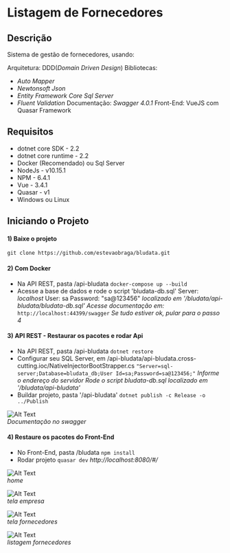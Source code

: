 # Listagem de Fornecedores

## Descrição
Sistema de gestão de fornecedores, usando: 

Arquitetura: DDD(_Domain Driven Design_) 
Bibliotecas: 
- _Auto Mapper_ 
- _Newtonsoft Json_ 
- _Entity Framework Core Sql Server_ 
- _Fluent Validation_ 
Documentação: _Swagger 4.0.1_ 
Front-End: VueJS com Quasar Framework

## Requisitos 
- dotnet core SDK - 2.2 
- dotnet core runtime - 2.2 
- Docker (Recomendado) ou Sql Server 
- NodeJs - v10.15.1
- NPM - 6.4.1
- Vue - 3.4.1 
- Quasar - v1
- Windows ou Linux 

## Iniciando o Projeto
#### 1) Baixe o projeto
`git clone https://github.com/estevaobraga/bludata.git` 

#### 2) Com Docker 
- Na API REST, pasta /api-bludata 
`docker-compose up --build` 
- Acesse a base de dados e rode o script 'bludata-db.sql' 
Server: _localhost_ 
User: sa 
Password: "sa@123456" 
_localizado em '/bludata/api-bludata/bludata-db.sql'_ 
_Acesse documentação em:_ 
`http://localhost:44399/swagger` 
_Se tudo estiver ok, pular para o passo 4_ 

#### 3) API REST - Restaurar os pacotes e rodar Api
- Na API REST, pasta /api-bludata 
`dotnet restore`
- Configurar seu SQL Server, em /api-bludata/api-bludata.cross-cutting.ioc/NativeInjectorBootStrapper.cs 
`"Server=sql-server;Database=bludata_db;User Id=sa;Password=sa@123456;"` 
_Informe o endereço do servidor_ 
_Rode o script bludata-db.sql localizado em '/bludata/api-bludata'_ 
- Buildar projeto, pasta '/api-bludata' 
`dotnet publish -c Release -o ../Publish` 

![Alt Text](../api-bludata/docs/Swagger.PNG)  
_Documentação no swagger_ 

#### 4) Restaure os pacotes do Front-End 
- No Front-End, pasta /bludata 
`npm install` 
- Rodar projeto 
`quasar dev` 
_http://localhost:8080/#/_

![Alt Text](/docs/home.PNG)  
_home_ 

![Alt Text](/docs/empresa.PNG)  
_tela empresa_ 

![Alt Text](/docs/telefone.PNG)  
_tela fornecedores_

![Alt Text](/docs/home.PNG)  
_listagem fornecedores_ 